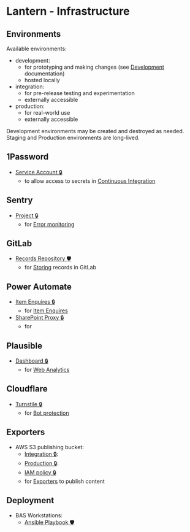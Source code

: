 # Lantern - Infrastructure

## Environments

Available environments:

- development:
  - for prototyping and making changes (see [Development](/docs/dev.md) documentation)
  - hosted locally
- integration:
  - for pre-release testing and experimentation
  - externally accessible
- production:
  - for real-world use
  - externally accessible

Development environments may be created and destroyed as needed. Staging and Production environments are long-lived.

## 1Password

- [Service Account 🔒](https://magic.1password.eu/developer-tools/infrastructure-secrets/serviceaccount/4MR5NL7W45AA3GAFGRZMVN2H2I)
  - to allow access to secrets in [Continuous Integration](/docs/dev.md#continuous-integration)

## Sentry

- [Project 🔒](https://antarctica.sentry.io/issues/?project=5197036)
  - for [Error monitoring](/docs/monitoring.md#error-monitoring)

## GitLab

- [Records Repository 🛡️](https://gitlab.data.bas.ac.uk/felnne/lantern-records-exp)
  - for [Storing](/docs/stores.md#gitlab-store) records in GitLab

## Power Automate

- [Item Enquires 🔒](https://make.powerautomate.com/environments/Default-b311db95-32ad-438f-a101-7ba061712a4e/flows/shared/5e01b213-38ad-4a54-8f7c-25d3bee36101/details)
  - for [Item Enquires](/docs/site.md#item-enquires)
- [SharePoint Proxy 🔒](...)
  - for

## Plausible

- [Dashboard 🔒](https://start.1password.com/open/i?a=QSB6V7TUNVEOPPPWR6G7S2ARJ4&v=ffy5l25mjdv577qj6izuk6lo4m&i=lesr4cnv35csmuptgqqcionbf4&h=magic.1password.eu)
  - for [Web Analytics](/docs/monitoring.md#plausible)

## Cloudflare

- [Turnstile 🔒](https://start.1password.com/open/i?a=QSB6V7TUNVEOPPPWR6G7S2ARJ4&v=ffy5l25mjdv577qj6izuk6lo4m&i=sdwj5bvfuyrhtinexxxizk7mw4&h=magic.1password.eu)
    - for [Bot protection](/docs/site.md#bot-protection)

## Exporters

- AWS S3 publishing bucket:
  - [Integration 🔒](https://start.1password.com/open/i?a=QSB6V7TUNVEOPPPWR6G7S2ARJ4&v=k34cpwfkqaxp2r56u4aklza6ni&i=rnv7zb3jzviwsvziknpxicvqaq&h=magic.1password.eu):
  - [Production 🔒](https://start.1password.com/open/i?a=QSB6V7TUNVEOPPPWR6G7S2ARJ4&v=k34cpwfkqaxp2r56u4aklza6ni&i=hksogwx7zqx3ct2jr36cshoqpy&h=magic.1password.eu):
  - [IAM policy 🔒](https://start.1password.com/open/i?a=QSB6V7TUNVEOPPPWR6G7S2ARJ4&v=k34cpwfkqaxp2r56u4aklza6ni&i=6wawslwrjk42cbff7qanfswz6q&h=magic.1password.eu)
  - for [Exporters](/docs/exporters.md) to publish content

## Deployment

- BAS Workstations:
  - [Ansible Playbook 🛡️](https://gitlab.data.bas.ac.uk/station-data-management/ansible/-/blob/master/playbooks/magic/lantern.yml)
